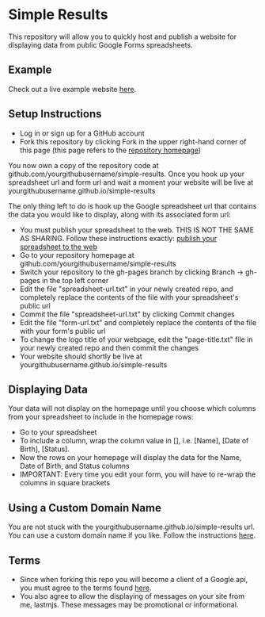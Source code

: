 # Simple Results

This repository will allow you to quickly host and publish a website for displaying data from public Google Forms spreadsheets.

## Example
Check out a live example website [here](http://lastmjs.github.io/simple-results).

## Setup Instructions
* Log in or sign up for a GitHub account
* Fork this repository by clicking Fork in the upper right-hand corner of this page (this page refers to the [repository homepage](https://github.com/lastmjs/simple-results))

You now own a copy of the repository code at github.com/yourgithubusername/simple-results. 
Once you hook up your spreadsheet url and form url and wait a moment your website will be live at yourgithubusername.github.io/simple-results

The only thing left to do is hook up the Google spreadsheet url that contains the data you would like to display, along with its associated form url:
* You must publish your spreadsheet to the web. THIS IS NOT THE SAME AS SHARING. Follow these instructions exactly: [publish your spreadsheet to the web](https://support.google.com/docs/answer/37579?hl=en)
* Go to your repository homepage at github.com/yourgithubusername/simple-results
* Switch your repository to the gh-pages branch by clicking Branch -> gh-pages in the top left corner
* Edit the file "spreadsheet-url.txt" in your newly created repo, and completely replace the contents of the file with your spreadsheet's public url
* Commit the file "spreadsheet-url.txt" by clicking Commit changes
* Edit the file "form-url.txt" and completely replace the contents of the file with your form's public url
* To change the logo title of your webpage, edit the "page-title.txt" file in your newly created repo and then commit the changes
* Your website should shortly be live at yourgithubusername.github.io/simple-results

## Displaying Data

Your data will not display on the homepage until you choose which columns from your spreadsheet to include in the homepage rows:
* Go to your spreadsheet
* To include a column, wrap the column value in [], i.e. [Name], [Date of Birth], [Status]. 
* Now the rows on your homepage will display the data for the Name, Date of Birth, and Status columns
* IMPORTANT: Every time you edit your form, you will have to re-wrap the columns in square brackets

## Using a Custom Domain Name
You are not stuck with the yourgithubusername.github.io/simple-results url. You can use a custom domain name if you like. Follow the instructions [here](https://help.github.com/articles/setting-up-a-custom-domain-with-github-pages/).

## Terms
* Since when forking this repo you will become a client of a Google api, you must agree to the terms found [here](https://github.com/lastmjs/simple-results/blob/master/TERMS).
* You also agree to allow the displaying of messages on your site from me, lastmjs. These messages may be promotional or informational.
